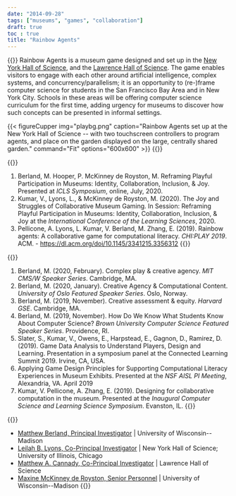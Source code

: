 ```yaml
---
date: "2014-09-28"
tags: ["museums", "games", "collaboration"]
draft: true
toc : true
title: "Rainbow Agents"
---
```


{{<expandable label="Introduction" level="2">}}
Rainbow Agents is a museum game designed and set up in the [New York Hall of Science](https://nysci.org/), and the [Lawrence Hall of Science](https://www.lawrencehallofscience.org/). The game enables visitors to engage with each other around artificial intelligence, complex systems, and concurrency/parallelism; it is an opportunity to (re-)frame computer science for students in the San Francisco Bay Area and in New York City.  Schools in these areas will be offering computer science curriculum for the first time, adding urgency for museums to discover how such concepts can be presented in informal settings.

{{< figureCupper
img="playbg.png" 
caption="Rainbow Agents set up at the New York Hall of Science -- with two touchscreen controllers to program agents, and place on the garden displayed on the large, centrally shared garden." 
command="Fit" 
options="600x600" >}}
{{</expandable>}}

<!-- ## Design -->


{{<expandable label="Reviewed Papers & Presentations" level="2">}}
 1. Berland, M. Hooper, P. McKinney de Royston, M. Reframing Playful Participation in Museums: Identity, Collaboration, Inclusion, & Joy. Presented at _ICLS Symposium_, online, July, 2020.
 2. Kumar, V., Lyons, L., & McKinney de Royston, M. (2020). The Joy and Struggles of Collaborative Museum Gaming. In Session: Reframing Playful Participation in Museums: Identity, Collaboration, Inclusion, & Joy at the _International Conference of the Learning Sciences_, 2020.
 3. Pellicone, A. Lyons, L. Kumar, V. Berland, M. Zhang, E. (2019). Rainbow agents: A collaborative game for computational literacy. _CHI:PLAY 2019_. ACM. - https://dl.acm.org/doi/10.1145/3341215.3356312
{{</expandable>}}


{{<expandable label="Presentations" level="2">}}
 1. Berland, M. (2020, February). Complex play & creative agency. _MIT CMS/W Speaker Series_. Cambridge, MA. 
 2. Berland, M. (2020, January). Creative Agency & Computational Content. _University of Oslo Featured Speaker Series_. Oslo, Norway.
 3. Berland, M. (2019, November). Creative assessment & equity. _Harvard GSE_. Cambridge, MA.
 4. Berland, M. (2019, November). How Do We Know What Students Know About Computer Science? _Brown University Computer Science Featured Speaker Series_. Providence, RI.
 5. Slater, S., Kumar, V., Owens, E., Harpstead, E., Gagnon, D., Ramirez, D. (2019). Game Data Analysis to Understand Players, Design and Learning. Presentation in a symposium panel at the Connected Learning Summit 2019. Irvine, CA, USA.
 6. Applying Game Design Principles for Supporting Computational Literacy Experiences in Museum Exhibits. Presented at the _NSF AISL PI Meeting_, Alexandria, VA. April 2019
 7. Kumar, V. Pellicone, A. Zhang, E. (2019). Designing for collaborative computation in the museum. Presented at the _Inaugural Computer Science and Learning Science Symposium_. Evanston, IL.
{{</expandable>}}

{{<expandable label="Team" level="2">}}
 * [Matthew Berland, Principal Investigator](https://complexplay.org/person/) | University of Wisconsin--Madison
 * [Leilah B. Lyons, Co-Principal Investigator](https://www.cs.uic.edu/~llyons/) | New York Hall of Science; University of Illinois, Chicago
 * [Matthew A. Cannady, Co-Principal Investigator](https://www.lawrencehallofscience.org/team/mac-cannady-phd) | Lawrence Hall of Science
 * [Maxine McKinney de Royston, Senior Personnel](https://ci.education.wisc.edu/fac-staff/mckinney-de-royston-maxine/) | University of Wisconsin--Madison
{{</expandable>}}